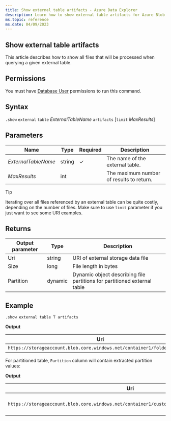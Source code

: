 ```yaml
---
title: Show external table artifacts - Azure Data Explorer
description: Learn how to show external table artifacts for Azure Blob Storage or Azure Data Lake external tables.
ms.topic: reference
ms.date: 04/09/2023
---
```


## Show external table artifacts

This article describes how to show all files that will be processed when querying a given external table.

## Permissions

You must have [Database User](access-control/role-based-access-control.md) permissions to run this command.

## Syntax

`.show` `external` `table` *ExternalTableName* `artifacts` [`limit` *MaxResults*]

## Parameters

|Name|Type|Required|Description|
|--|--|--|--|
|*ExternalTableName*|string|&check;|The name of the external table.|
|*MaxResults*|int||The maximum number of results to return.|

> [!TIP]
> Iterating over all files referenced by an external table can be quite costly, depending on the number of files. Make sure to use `limit` parameter if you just want to see some URI examples.

## Returns

| Output parameter | Type   | Description                       |
|------------------|--------|-----------------------------------|
| Uri              | string | URI of external storage data file |
| Size             | long   | File length in bytes              |
| Partition        | dynamic | Dynamic object describing file partitions for partitioned external table |

## Example

```kusto
.show external table T artifacts
```

**Output**

| Uri | Size | Partition |
|--|--|--|
| `https://storageaccount.blob.core.windows.net/container1/folder/file.csv` | 10743 | `{}` |

For partitioned table, `Partition` column will contain extracted partition values:

**Output**

| Uri | Size | Partition |
|--|--|--|
| `https://storageaccount.blob.core.windows.net/container1/customer=john.doe/dt=20200101/file.csv` | 10743 | `{"Customer": "john.doe", "Date": "2020-01-01T00:00:00.0000000Z"}` |
